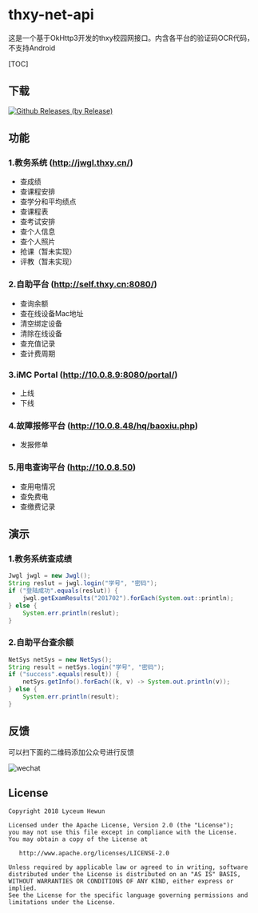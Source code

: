 # thxy-net-api

这是一个基于OkHttp3开发的thxy校园网接口。内含各平台的验证码OCR代码，不支持Android

[TOC]

## 下载

[![Github Releases (by Release)](https://img.shields.io/github/downloads/atom/atom/v1.0.0/total.svg)](https://github.com/LyceumHewun/thxy-net-api/raw/master/thxy-net-api-1.0.0.jar)

## 功能

### 1.教务系统 (http://jwgl.thxy.cn/)

- 查成绩
- 查课程安排
- 查学分和平均绩点
- 查课程表
- 查考试安排
- 查个人信息
- 查个人照片
- 抢课（暂未实现）
- 评教（暂未实现）

### 2.自助平台 (http://self.thxy.cn:8080/)

- 查询余额
- 查在线设备Mac地址
- 清空绑定设备
- 清除在线设备
- 查充值记录
- 查计费周期

### 3.iMC Portal (http://10.0.8.9:8080/portal/)

- 上线
- 下线

###  4.故障报修平台  (http://10.0.8.48/hq/baoxiu.php)

- 发报修单

### 5.用电查询平台 (http://10.0.8.50)

- 查用电情况
- 查免费电
- 查缴费记录

## 演示

### 1.教务系统查成绩

```java
Jwgl jwgl = new Jwgl();
String reslut = jwgl.login("学号", "密码");
if ("登陆成功".equals(reslut)) {
    jwgl.getExamResults("201702").forEach(System.out::println);
} else {
    System.err.println(reslut);
}
```

### 2.自助平台查余额

```java
NetSys netSys = new NetSys();
String result = netSys.login("学号", "密码");
if ("success".equals(result)) {
    netSys.getInfo().forEach((k, v) -> System.out.println(v));
} else {
    System.err.println(result);
}
```

## 反馈

可以扫下面的二维码添加公众号进行反馈

![wechat](https://coding.net/u/Lyceum/p/thxy-net-api/git/raw/master/demo/image/wechat.jpg)

## License

```
Copyright 2018 Lyceum Hewun

Licensed under the Apache License, Version 2.0 (the "License");
you may not use this file except in compliance with the License.
You may obtain a copy of the License at

   http://www.apache.org/licenses/LICENSE-2.0

Unless required by applicable law or agreed to in writing, software
distributed under the License is distributed on an "AS IS" BASIS,
WITHOUT WARRANTIES OR CONDITIONS OF ANY KIND, either express or implied.
See the License for the specific language governing permissions and
limitations under the License.
```

